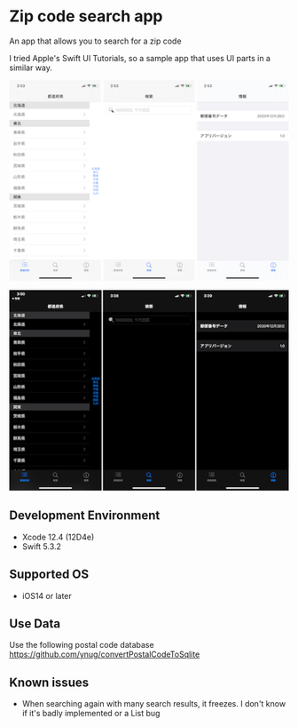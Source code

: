 # Zip code search app

An app that allows you to search for a zip code


I tried Apple's Swift UI Tutorials, so a sample app that uses UI parts in a similar way.


![light](./img/light.png)

![dark](./img/dark.png)

## Development Environment

* Xcode 12.4 (12D4e)
* Swift 5.3.2

## Supported OS

* iOS14 or later

## Use Data

Use the following postal code database  
https://github.com/ynug/convertPostalCodeToSqlite

## Known issues

* When searching again with many search results, it freezes.
I don't know if it's badly implemented or a List bug

